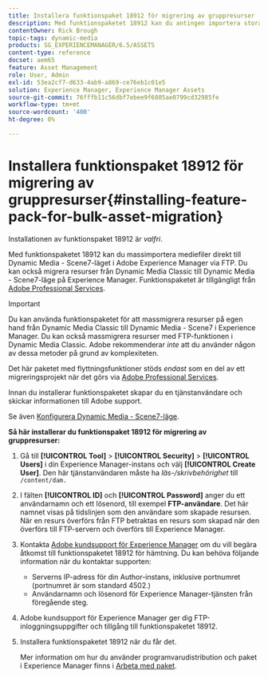 ```yaml
---
title: Installera funktionspaket 18912 för migrering av gruppresurser
description: Med funktionspaketet 18912 kan du antingen importera stora mängder mediefiler via FTP eller migrera mediefiler från Dynamic Media Classic till Dynamic Media på Adobe Experience Manager. Detta tillvalspaket finns tillgängligt från Adobe support.
contentOwner: Rick Brough
topic-tags: dynamic-media
products: SG_EXPERIENCEMANAGER/6.5/ASSETS
content-type: reference
docset: aem65
feature: Asset Management
role: User, Admin
exl-id: 53ea2cf7-d633-4ab9-a869-ce76eb1c01e5
solution: Experience Manager, Experience Manager Assets
source-git-commit: 76fffb11c56dbf7ebee9f6805ae0799cd32985fe
workflow-type: tm+mt
source-wordcount: '400'
ht-degree: 0%

---
```


# Installera funktionspaket 18912 för migrering av gruppresurser{#installing-feature-pack-for-bulk-asset-migration}

Installationen av funktionspaket 18912 är *valfri*.

Med funktionspaketet 18912 kan du massimportera mediefiler direkt till Dynamic Media - Scene7-läget i Adobe Experience Manager via FTP. Du kan också migrera resurser från Dynamic Media Classic till Dynamic Media - Scene7-läge på Experience Manager. Funktionspaketet är tillgängligt från [Adobe Professional Services](https://business.adobe.com/se/customers/consulting-services/main.html).

>[!IMPORTANT]
>
>Du kan använda funktionspaketet för att massmigrera resurser på egen hand från Dynamic Media Classic till Dynamic Media - Scene7 i Experience Manager. Du kan också massmigrera resurser med FTP-funktionen i Dynamic Media Classic. Adobe rekommenderar *inte* att du använder någon av dessa metoder på grund av komplexiteten.
>
>Det här paketet med flyttningsfunktioner stöds *endast* som en del av ett migreringsprojekt när det görs via [Adobe Professional Services](https://business.adobe.com/se/customers/consulting-services/main.html).

Innan du installerar funktionspaketet skapar du en tjänstanvändare och skickar informationen till Adobe support.

Se även [Konfigurera Dynamic Media - Scene7-läge](/help/assets/config-dms7.md).

**Så här installerar du funktionspaket 18912 för migrering av gruppresurser:**

1. Gå till **[!UICONTROL Tool]** > **[!UICONTROL Security]** > **[!UICONTROL Users]** i din Experience Manager-instans och välj **[!UICONTROL Create User]**. Den här tjänstanvändaren måste ha *läs-/skrivbehörighet* till `/content/dam.`
1. I fälten **[!UICONTROL ID]** och **[!UICONTROL Password]** anger du ett användarnamn och ett lösenord, till exempel **FTP-användare**. Det här namnet visas på tidslinjen som den användare som skapade resursen. När en resurs överförs från FTP betraktas en resurs som skapad när den överförs till FTP-servern och överförs till Experience Manager.
1. Kontakta [Adobe kundsupport för Experience Manager](https://experienceleague.adobe.com/sv?support-solution=General#support) om du vill begära åtkomst till funktionspaketet 18912 för hämtning. Du kan behöva följande information när du kontaktar supporten:

   * Serverns IP-adress för din Author-instans, inklusive portnumret (portnumret är som standard 4502.)
   * Användarnamn och lösenord för Experience Manager-tjänsten från föregående steg.

1. Adobe kundsupport för Experience Manager ger dig FTP-inloggningsuppgifter och tillgång till funktionspaketet 18912.
1. Installera funktionspaketet 18912 när du får det.

   Mer information om hur du använder programvarudistribution och paket i Experience Manager finns i [Arbeta med paket](/help/sites-administering/package-manager.md).
